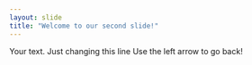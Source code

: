 ```yaml
---
layout: slide
title: "Welcome to our second slide!"
---
```

Your text. Just changing this line
Use the left arrow to go back!
